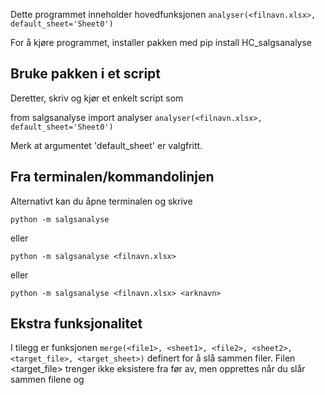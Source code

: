 Dette programmet inneholder hovedfunksjonen
`analyser(<filnavn.xlsx>, default_sheet='Sheet0')`

For å kjøre programmet, installer pakken med
pip install HC_salgsanalyse

## Bruke pakken i et script
Deretter, skriv og kjør et enkelt script som

from salgsanalyse import analyser
`analyser(<filnavn.xlsx>, default_sheet='Sheet0')`

Merk at argumentet 'default_sheet' er valgfritt.

## Fra terminalen/kommandolinjen

Alternativt kan du åpne terminalen og skrive

`python -m salgsanalyse`

eller

`python -m salgsanalyse <filnavn.xlsx>`

eller

`python -m salgsanalyse <filnavn.xlsx> <arknavn>`

## Ekstra funksjonalitet

I tilegg er funksjonen `merge(<file1>, <sheet1>, <file2>, <sheet2>, <target_file>, <target_sheet>)` definert for å slå sammen filer.
Filen <target_file> trenger ikke eksistere fra før av, men opprettes når du slår sammen filene <file1> og <file2>